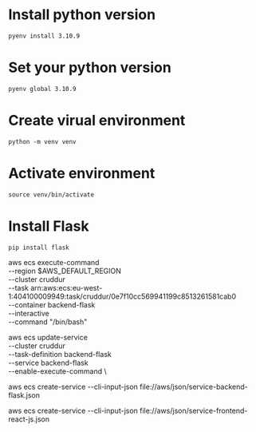 # Install python version
```
pyenv install 3.10.9
```

# Set your python version
```
pyenv global 3.10.9
```

# Create virual environment
```
python -m venv venv
```

# Activate environment
```
source venv/bin/activate
```

# Install Flask
```
pip install flask
```

aws ecs execute-command \
--region $AWS_DEFAULT_REGION \
--cluster cruddur \
--task arn:aws:ecs:eu-west-1:404100009949:task/cruddur/0e7f10cc569941199c8513261581cab0 \
--container backend-flask \
--interactive \
--command "/bin/bash" 
 

aws ecs update-service \
    --cluster cruddur \
    --task-definition backend-flask \
    --service  backend-flask \
    --enable-execute-command \


aws ecs create-service --cli-input-json file://aws/json/service-backend-flask.json

aws ecs create-service --cli-input-json file://aws/json/service-frontend-react-js.json